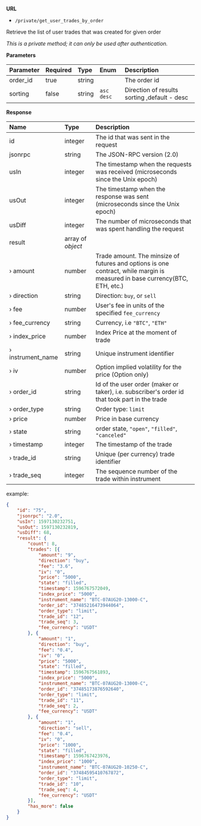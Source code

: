 **URL** 

- `/private/get_user_trades_by_order`

Retrieve the list of user trades that was created for given order



*This is a private method; it can only be used after authentication.*

**Parameters** 

| Parameter | Required | Type   | Enum         | Description                                  |
| :-------- | :------- | :----- | :----------- | :------------------------------------------- |
| order_id  | true     | string |              | The order id                                 |
| sorting   | false    | string | `asc` `desc` | Direction of results sorting ,default - desc |



**Response**

| Name              | Type              | Description                                                  |
| :---------------- | :---------------- | :----------------------------------------------------------- |
| id                | integer           | The id that was sent in the request                          |
| jsonrpc           | string            | The JSON-RPC version (2.0)                                   |
| usIn              | integer           | The timestamp when the requests was received (microseconds since the Unix epoch)                                                   |
| usOut             | integer           | The timestamp when the response was sent (microseconds since the Unix epoch)                                                   |
| usDiff            | integer           | The number of microseconds that was spent handling the request                                                         |
| result            | array of *object* |                                                              |
| › amount          | number            | Trade amount. The minsize of futures and options is one contract, while margin is measured in base currency(BTC, ETH, etc.)                                                |
| › direction       | string            | Direction: `buy`, or `sell`                                  |
| › fee             | number            | User's fee in units of the specified `fee_currency`          |
| › fee_currency    | string            | Currency, i.e `"BTC"`, `"ETH"`                               |
| › index_price     | number            | Index Price at the moment of trade                           |
| › instrument_name | string            | Unique instrument identifier                                 |
| › iv              | number            | Option implied volatility for the price (Option only)        |
| › order_id        | string            | Id of the user order (maker or taker), i.e. subscriber's order id that took part in the trade |
| › order_type      | string            | Order type: `limit`                                          |
| › price           | number            | Price in base currency                                       |
| › state           | string            | order state, `"open"`, `"filled"`, `"canceled"`              |
| › timestamp       | integer           | The timestamp of the trade                                   |
| › trade_id        | string            | Unique (per currency) trade identifier                       |
| › trade_seq       | integer           | The sequence number of the trade within instrument           |

example:

```json
{
	"id": "75",
	"jsonrpc": "2.0",
	"usIn": 1597130232751,
	"usOut": 1597130232819,
	"usDiff": 68,
	"result": {
		"count": 8,
		"trades": [{
			"amount": "9",
			"direction": "buy",
			"fee": "3.6",
			"iv": "0",
			"price": "5000",
			"state": "filled",
			"timestamp": 1596767572049,
			"index_price": "5000",
			"instrument_name": "BTC-07AUG20-13000-C",
			"order_id": "37485216473944064",
			"order_type": "limit",
			"trade_id": "12",
			"trade_seq": 3,
			"fee_currency": "USDT"
		}, {
			"amount": "1",
			"direction": "buy",
			"fee": "0.4",
			"iv": "0",
			"price": "5000",
			"state": "filled",
			"timestamp": 1596767561893,
			"index_price": "5000",
			"instrument_name": "BTC-07AUG20-13000-C",
			"order_id": "37485173876592640",
			"order_type": "limit",
			"trade_id": "11",
			"trade_seq": 2,
			"fee_currency": "USDT"
		}, {
			"amount": "1",
			"direction": "sell",
			"fee": "0.4",
			"iv": "0",
			"price": "1000",
			"state": "filled",
			"timestamp": 1596767423976,
			"index_price": "1000",
			"instrument_name": "BTC-07AUG20-10250-C",
			"order_id": "37484595410767872",
			"order_type": "limit",
			"trade_id": "10",
			"trade_seq": 4,
			"fee_currency": "USDT"
		}],
		"has_more": false
	}
}
```



